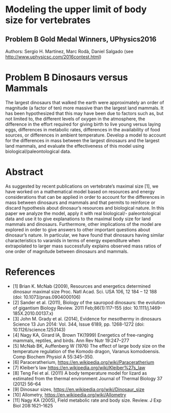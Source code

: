 # Modeling the upper limit of body size for vertebrates
## Problem B Gold Medal Winners, UPhysics2016

Authors: Sergio H. Martínez, Marc Rodà, Daniel Salgado (see http://www.uphysicsc.com/2016contest.html)

# Problem B Dinosaurs versus Mammals

The largest dinosaurs that walked the earth were approximately an order of magnitude (a factor of ten) 
more massive than the largest land mammals.  It has been hypothesized that this may have been due to factors such as, 
but not limited to, the different levels of oxygen in the atmosphere, the difference in the effort required for giving 
birth to live young versus laying eggs, differences in metabolic rates, differences in the availability of food sources, 
or differences in ambient temperature.  Develop a model to account for the differences in mass between the largest dinosaurs 
and the largest land mammals, and evaluate the effectiveness of this model using biological/paleontological data.

# Abstract

As suggested by recent publications on vertebrate’s maximal size [1], we have worked
on a mathematical model based on resources and energy considerations that can be applied
in order to account for the differences in mass between dinosaurs and mammals
and that permits to reinforce or discard hypothesis about dinosaur’s resources and
biological nature. In this paper we analyze the model, apply it with real biological/-
paleontological data and use it to give explanations to the maximal body size for land
mammals and dinosaurs. Furthermore, other implications of the model are explored in
order to give answers to other important questions about dinosaur’s nature. In particular,
we have found that dinosaurs having similar characteristics to varanids in terms
of energy expenditure when extrapolated to larger mass successfully explains observed
mass ratios of one order of magnitude between dinosaurs and mammals.

# References
* [1] Brian K. McNab (2009), Resources and energetics determined dinosaur maximal size
Proc. Natl Acad. Sci. USA 106, 12 184 – 12 188 (doi: 10.1073/pnas.0904000106)
* [2] Sander et al. (2011), Biology of the sauropod dinosaurs: the evolution of gigantism Biology
Review. 2011 Feb;86(1):117–155 (doi: 10.1111/j.1469-185X.2010.00137.x)
* [3] John M. Grady et al. (2014), Evidence for mesothermy in dinosaurs Science 13 Jun
2014: Vol. 344, Issue 6189, pp. 1268-1272 (doi: 10.1126/science.1253143)
* [4] Nagy KA, Girard IA, Brown TK(1999) Energetics of free-ranging mammals, reptiles,
and birds. Ann Rev Nutr 19:247–277
* [5] McNab BK, Auffenberg W (1976) The effect of large body size on the temperature regulation
of the Komodo dragon, Varanus komodoensis. Comp Biochem Physiol A 55:345–350.
* [6] Paraceratherium, https://en.wikipedia.org/wiki/Paraceratherium
* [7] Kleiber’s law https://en.wikipedia.org/wiki/Kleiber%27s_law
* [8] Teng Fei et al. (2011) A body temperature model for lizard as estimated from the thermal
environment Journal of Thermal Biology 37 (2012) 56–64
* [9] Dinosaur sizes, https://en.wikipedia.org/wiki/Dinosaur_size
* [10] Allometry, https://en.wikipedia.org/wiki/Allometry
* [11] Nagy KA (2005), Field metabolic rate and body size. Review. J Exp Biol 208:1621–1625
